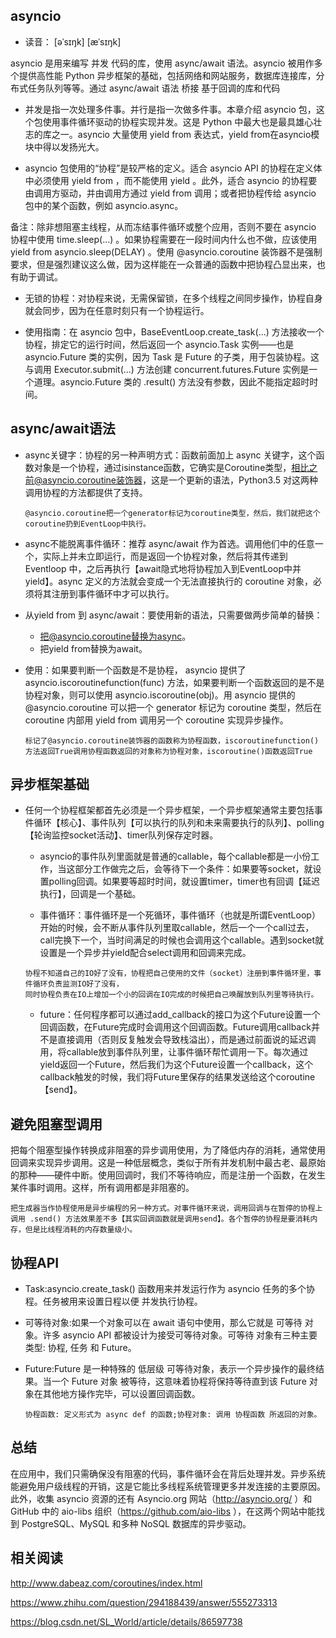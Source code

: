 ## asyncio 

* 读音： [əˈsɪŋk] [æˈsɪŋk]

asyncio 是用来编写 并发 代码的库，使用 async/await 语法。asyncio 被用作多个提供高性能 Python 异步框架的基础，包括网络和网站服务，数据库连接库，分布式任务队列等等。通过 async/await 语法 桥接 基于回调的库和代码

* 并发是指一次处理多件事。并行是指一次做多件事。本章介绍 asyncio 包，这个包使用事件循环驱动的协程实现并发。这是 Python 中最大也是最具雄心壮志的库之一。asyncio 大量使用 yield from 表达式，yield from在asyncio模块中得以发扬光大。


* asyncio 包使用的“协程”是较严格的定义。适合 asyncio API 的协程在定义体中必须使用 yield from ，而不能使用 yield 。此外，适合 asyncio 的协程要由调用方驱动，并由调用方通过 yield from 调用；或者把协程传给 asyncio 包中的某个函数，例如 asyncio.async。


备注：除非想阻塞主线程，从而冻结事件循环或整个应用，否则不要在 asyncio 协程中使用 time.sleep(...) 。如果协程需要在一段时间内什么也不做，应该使用 yield from asyncio.sleep(DELAY) 。使用 @asyncio.coroutine 装饰器不是强制要求，但是强烈建议这么做，因为这样能在一众普通的函数中把协程凸显出来，也有助于调试。

* 无锁的协程：对协程来说，无需保留锁，在多个线程之间同步操作，协程自身就会同步，因为在任意时刻只有一个协程运行。

* 使用指南：在 asyncio 包中，BaseEventLoop.create_task(...) 方法接收一个协程，排定它的运行时间，然后返回一个 asyncio.Task 实例——也是 asyncio.Future 类的实例，因为 Task 是 Future 的子类，用于包装协程。这与调用 Executor.submit(...) 方法创建 concurrent.futures.Future 实例是一个道理。asyncio.Future 类的 .result() 方法没有参数，因此不能指定超时时间。

## async/await语法

* async关键字：协程的另一种声明方式：函数前面加上 async 关键字，这个函数对象是一个协程，通过isinstance函数，它确实是Coroutine类型，相比之前@asyncio.coroutine装饰器，这是一个更新的语法，Python3.5 对这两种调用协程的方法都提供了支持。
    ```
    @asyncio.coroutine把一个generator标记为coroutine类型，然后，我们就把这个coroutine扔到EventLoop中执行。
    ```

* async不能脱离事件循环：推荐 async/await 作为首选。调用他们中的任意一个，实际上并未立即运行，而是返回一个协程对象，然后将其传递到 Eventloop 中，之后再执行【await隐式地将协程加入到EventLoop中并yield】。async 定义的方法就会变成一个无法直接执行的 coroutine 对象，必须将其注册到事件循环中才可以执行。

* 从yield from 到 async/await：要使用新的语法，只需要做两步简单的替换：
    * 把@asyncio.coroutine替换为async。
    * 把yield from替换为await。 
    
* 使用：如果要判断一个函数是不是协程， asyncio 提供了 asyncio.iscoroutinefunction(func) 方法，如果要判断一个函数返回的是不是协程对象，则可以使用 asyncio.iscoroutine(obj)。用 asyncio 提供的 @asyncio.coroutine 可以把一个 generator 标记为 coroutine 类型，然后在 coroutine 内部用 yield from 调用另一个 coroutine 实现异步操作。
    ```
    标记了@asyncio.coroutine装饰器的函数称为协程函数，iscoroutinefunction()方法返回True调用协程函数返回的对象称为协程对象，iscoroutine()函数返回True
    ```
    


## 异步框架基础

* 任何一个协程框架都首先必须是一个异步框架，一个异步框架通常主要包括事件循环【核心】、事件队列【可以执行的队列和未来需要执行的队列】、polling【轮询监控socket活动】、timer队列保存定时器。
    * asyncio的事件队列里面就是普通的callable，每个callable都是一小份工作，当这部分工作做完之后，会等待下一个条件：如果要等socket，就设置polling回调。如果要等超时时间，就设置timer，timer也有回调【延迟执行】，回调是一个基础。
    
    * 事件循环：事件循环是一个死循环，事件循环（也就是所谓EventLoop）开始的时候，会不断从事件队列里取callable，然后一个一个call过去，call完换下一个，当时间满足的时候也会调用这个callable。遇到socket就设置是一个异步并yield配合select调用和回调来完成。
    ```
    协程不知道自己的IO好了没有，协程把自己使用的文件（socket）注册到事件循环里，事件循环负责监测IO好了没有，
    同时协程负责在IO上增加一个小的回调在IO完成的时候把自己唤醒放到队列里等待执行。
    ```
    * future：任何程序都可以通过add_callback的接口为这个Future设置一个回调函数，在Future完成时会调用这个回调函数。Future调用callback并不是直接调用（否则反复触发会导致栈溢出），而是通过前面说的延迟调用，将callable放到事件队列里，让事件循环帮忙调用一下。每次通过yield返回一个Future，然后我们为这个Future设置一个callback，这个callback触发的时候，我们将Future里保存的结果发送给这个coroutine【send】。


## 避免阻塞型调用

把每个阻塞型操作转换成非阻塞的异步调用使用，为了降低内存的消耗，通常使用回调来实现异步调用。这是一种低层概念，类似于所有并发机制中最古老、最原始的那种——硬件中断。使用回调时，我们不等待响应，而是注册一个函数，在发生某件事时调用。这样，所有调用都是非阻塞的。
```
把生成器当作协程使用是异步编程的另一种方式。对事件循环来说，调用回调与在暂停的协程上调用 .send() 方法效果差不多【其实回调函数就是调用send】。各个暂停的协程是要消耗内存，但是比线程消耗的内存数量级小。
```

## 协程API

* Task:asyncio.create_task() 函数用来并发运行作为 asyncio 任务的多个协程。任务被用来设置日程以便 并发执行协程。

* 可等待对象:如果一个对象可以在 await 语句中使用，那么它就是 可等待 对象。许多 asyncio API 都被设计为接受可等待对象。可等待 对象有三种主要类型: 协程, 任务 和 Future。

* Future:Future 是一种特殊的 低层级 可等待对象，表示一个异步操作的最终结果。当一个 Future 对象 被等待，这意味着协程将保持等待直到该 Future 对象在其他地方操作完毕，可以设置回调函数。

    ```
    协程函数: 定义形式为 async def 的函数;协程对象: 调用 协程函数 所返回的对象。
    ```


## 总结

在应用中，我们只需确保没有阻塞的代码，事件循环会在背后处理并发。异步系统能避免用户级线程的开销，这是它能比多线程系统管理更多并发连接的主要原因。此外，收集 asyncio 资源的还有 Asyncio.org 网站（http://asyncio.org/ ）和 GitHub 中的 aio-libs 组织（https://github.com/aio-libs ），在这两个网站中能找到 PostgreSQL、MySQL 和多种 NoSQL 数据库的异步驱动。


## 相关阅读

http://www.dabeaz.com/coroutines/index.html

https://www.zhihu.com/question/294188439/answer/555273313

https://blog.csdn.net/SL_World/article/details/86597738